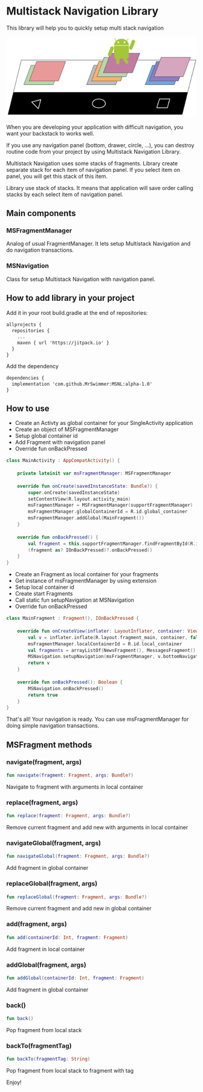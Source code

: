 # Multistack Navigation Library

This library will help you to quickly setup multi stack navigation

![logo](https://github.com/MrSwimmer/MSNL/blob/master/photoeditorsdk-export.png)

When you are developing your application with difficult navigation, you want your backstack to works well.

If you use any navigation panel (bottom, drawer, circle, ...), you can destroy routine code from your project by using Multistack Navigation Library.

Multistack Navigation uses some stacks of fragments. Library create separate stack for each item of navigation panel.
If you select item on panel, you will get this stack of this item.

Library use stack of stacks. It means that application will save order calling stacks by each select item of navigation panel.

## Main components

### MSFragmentManager

Analog of usual FragmentManager. It lets setup Multistack Navigation and do navigation transactions.

### MSNavigation

Class for setup Multistack Navigation with navigation panel.

## How to add library in your project

Add it in your root build.gradle at the end of repositories:

```Code
allprojects {
  repositories {
    ...
    maven { url 'https://jitpack.io' }
  }
}
```

Add the dependency

```Code
dependencies {
  implementation 'com.github.MrSwimmer:MSNL:alpha-1.0'
}
```

## How to use

+ Create an Activty as global container for your SingleActivity application
+ Create an object of MSFragmentManager
+ Setup global container id
+ Add Fragment with navigation panel
+ Override fun onBackPressed

```Kotlin
class MainActivity : AppCompatActivity() {

    private lateinit var msFragmentManager: MSFragmentManager

    override fun onCreate(savedInstanceState: Bundle?) {
        super.onCreate(savedInstanceState)
        setContentView(R.layout.activity_main)
        msFragmentManager = MSFragmentManager(supportFragmentManager)
        msFragmentManager.globalContainerId = R.id.global_container
        msFragmentManager.addGlobal(MainFragment())
    }

    override fun onBackPressed() {
        val fragment = this.supportFragmentManager.findFragmentById(R.id.global_container)
        (fragment as? IOnBackPressed)?.onBackPressed()
    }
}
```

+ Create an Fragment as local container for your fragments
+ Get instance of msFragmentManager by using extension
+ Setup local container id
+ Create start Fragments
+ Call static fun setupNavigation at MSNavigation
+ Override fun onBackPressed

```Kotlin
class MainFragment : Fragment(), IOnBackPressed {

    override fun onCreateView(inflater: LayoutInflater, container: ViewGroup?, savedInstanceState: Bundle?): View? {
        val v = inflater.inflate(R.layout.fragment_main, container, false)
        msFragmentManager.localContainerId = R.id.local_container
        val fragments = arrayListOf(NewsFragment(), MessagesFragment(), FriendsFragment(), ProfileFragment())
        MSNavigation.setupNavigation(msFragmentManager, v.bottomNavigationView, fragments)
        return v
    }
    
    override fun onBackPressed(): Boolean {
        MSNavigation.onBackPressed()
        return true
    }
}
```

That's all! Your navigation is ready. You can use msFragmentManager for doing simple navigation transactions.

## MSFragment methods

### navigate(fragment, args)

```Kotlin
fun navigate(fragment: Fragment, args: Bundle?)
```

Navigate to fragment with arguments in local container

### replace(fragment, args)

```Kotlin
fun replace(fragment: Fragment, args: Bundle?)
```

Remove current fragment and add new with arguments in local container

### navigateGlobal(fragment, args)

```Kotlin
fun navigateGlobal(fragment: Fragment, args: Bundle?)
```

Add fragment in global container

### replaceGlobal(fragment, args)

```Kotlin
fun replaceGlobal(fragment: Fragment, args: Bundle?)
```

Remove current fragment and add new in global container


### add(fragment, args)

```Kotlin
fun add(containerId: Int, fragment: Fragment)
```

Add fragment in local container


### addGlobal(fragment, args)

```Kotlin
fun addGlobal(containerId: Int, fragment: Fragment)
```

Add fragment in global container


### back()

```Kotlin
fun back()
```

Pop fragment from local stack


### backTo(fragmentTag)

```Kotlin
fun backTo(fragmentTag: String)
```

Pop fragment from local stack to fragment with tag

Enjoy!
